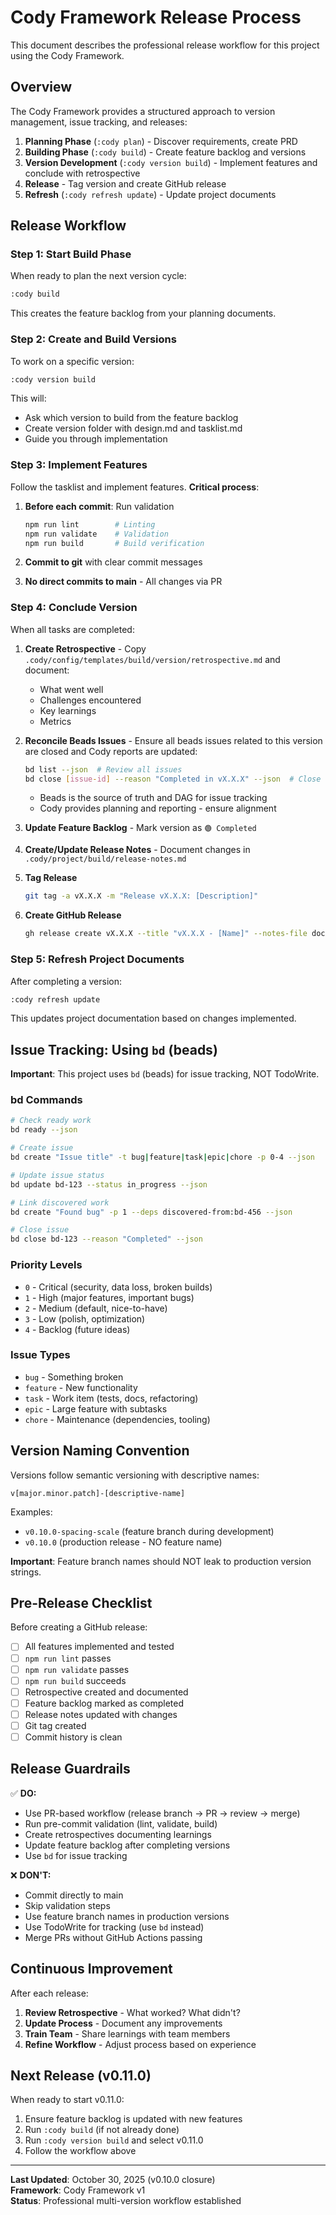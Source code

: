# Cody Framework Release Process

This document describes the professional release workflow for this project using the Cody Framework.

## Overview

The Cody Framework provides a structured approach to version management, issue tracking, and releases:

1. **Planning Phase** (`:cody plan`) - Discover requirements, create PRD
2. **Building Phase** (`:cody build`) - Create feature backlog and versions
3. **Version Development** (`:cody version build`) - Implement features and conclude with retrospective
4. **Release** - Tag version and create GitHub release
5. **Refresh** (`:cody refresh update`) - Update project documents

## Release Workflow

### Step 1: Start Build Phase

When ready to plan the next version cycle:

```bash
:cody build
```

This creates the feature backlog from your planning documents.

### Step 2: Create and Build Versions

To work on a specific version:

```bash
:cody version build
```

This will:
- Ask which version to build from the feature backlog
- Create version folder with design.md and tasklist.md
- Guide you through implementation

### Step 3: Implement Features

Follow the tasklist and implement features. **Critical process**:

1. **Before each commit**: Run validation
   ```bash
   npm run lint        # Linting
   npm run validate    # Validation
   npm run build       # Build verification
   ```

2. **Commit to git** with clear commit messages
3. **No direct commits to main** - All changes via PR

### Step 4: Conclude Version

When all tasks are completed:

1. **Create Retrospective** - Copy `.cody/config/templates/build/version/retrospective.md` and document:
    - What went well
    - Challenges encountered
    - Key learnings
    - Metrics

2. **Reconcile Beads Issues** - Ensure all beads issues related to this version are closed and Cody reports are updated:
    ```bash
    bd list --json  # Review all issues
    bd close [issue-id] --reason "Completed in vX.X.X" --json  # Close completed issues
    ```
    - Beads is the source of truth and DAG for issue tracking
    - Cody provides planning and reporting - ensure alignment

3. **Update Feature Backlog** - Mark version as `🟢 Completed`

4. **Create/Update Release Notes** - Document changes in `.cody/project/build/release-notes.md`

5. **Tag Release**
    ```bash
    git tag -a vX.X.X -m "Release vX.X.X: [Description]"
    ```

6. **Create GitHub Release**
    ```bash
    gh release create vX.X.X --title "vX.X.X - [Name]" --notes-file docs/releases/RELEASE_NOTES_vX.X.X.md
    ```

### Step 5: Refresh Project Documents

After completing a version:

```bash
:cody refresh update
```

This updates project documentation based on changes implemented.

## Issue Tracking: Using `bd` (beads)

**Important**: This project uses `bd` (beads) for issue tracking, NOT TodoWrite.

### bd Commands

```bash
# Check ready work
bd ready --json

# Create issue
bd create "Issue title" -t bug|feature|task|epic|chore -p 0-4 --json

# Update issue status
bd update bd-123 --status in_progress --json

# Link discovered work
bd create "Found bug" -p 1 --deps discovered-from:bd-456 --json

# Close issue
bd close bd-123 --reason "Completed" --json
```

### Priority Levels
- `0` - Critical (security, data loss, broken builds)
- `1` - High (major features, important bugs)
- `2` - Medium (default, nice-to-have)
- `3` - Low (polish, optimization)
- `4` - Backlog (future ideas)

### Issue Types
- `bug` - Something broken
- `feature` - New functionality
- `task` - Work item (tests, docs, refactoring)
- `epic` - Large feature with subtasks
- `chore` - Maintenance (dependencies, tooling)

## Version Naming Convention

Versions follow semantic versioning with descriptive names:

```
v[major.minor.patch]-[descriptive-name]
```

Examples:
- `v0.10.0-spacing-scale` (feature branch during development)
- `v0.10.0` (production release - NO feature name)

**Important**: Feature branch names should NOT leak to production version strings.

## Pre-Release Checklist

Before creating a GitHub release:

- [ ] All features implemented and tested
- [ ] `npm run lint` passes
- [ ] `npm run validate` passes
- [ ] `npm run build` succeeds
- [ ] Retrospective created and documented
- [ ] Feature backlog marked as completed
- [ ] Release notes updated with changes
- [ ] Git tag created
- [ ] Commit history is clean

## Release Guardrails

✅ **DO:**
- Use PR-based workflow (release branch → PR → review → merge)
- Run pre-commit validation (lint, validate, build)
- Create retrospectives documenting learnings
- Update feature backlog after completing versions
- Use `bd` for issue tracking

❌ **DON'T:**
- Commit directly to main
- Skip validation steps
- Use feature branch names in production versions
- Use TodoWrite for tracking (use `bd` instead)
- Merge PRs without GitHub Actions passing

## Continuous Improvement

After each release:

1. **Review Retrospective** - What worked? What didn't?
2. **Update Process** - Document any improvements
3. **Train Team** - Share learnings with team members
4. **Refine Workflow** - Adjust process based on experience

## Next Release (v0.11.0)

When ready to start v0.11.0:

1. Ensure feature backlog is updated with new features
2. Run `:cody build` (if not already done)
3. Run `:cody version build` and select v0.11.0
4. Follow the workflow above

---

**Last Updated**: October 30, 2025 (v0.10.0 closure)  
**Framework**: Cody Framework v1  
**Status**: Professional multi-version workflow established

